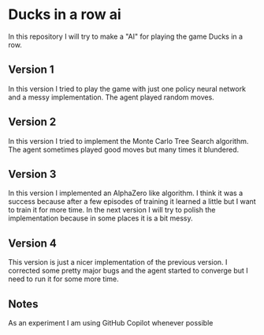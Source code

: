 # Ducks in a row ai

In this repository I will try to make a "AI" for playing the game Ducks in a row. 

## Version 1
In this version I tried to play the game with just one policy neural network and a messy implementation.
The agent played random moves.

## Version 2
In this version I tried to implement the Monte Carlo Tree Search algorithm.
The agent sometimes played good moves but many times it blundered.

## Version 3
In this version I implemented an AlphaZero like algorithm.
I think it was a success because after a few episodes of training it learned a little but I want to train it for more time.
In the next version I will try to polish the implementation because in some places it is a bit messy.

## Version 4
This version is just a nicer implementation of the previous version.
I corrected some pretty major bugs and the agent started to converge but I need to run it for some more time.

## Notes
As an experiment I am using GitHub Copilot whenever possible
